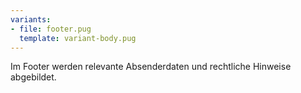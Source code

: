 ```yaml
---
variants:
- file: footer.pug
  template: variant-body.pug
---
```

Im Footer werden relevante Absenderdaten und rechtliche Hinweise abgebildet.
